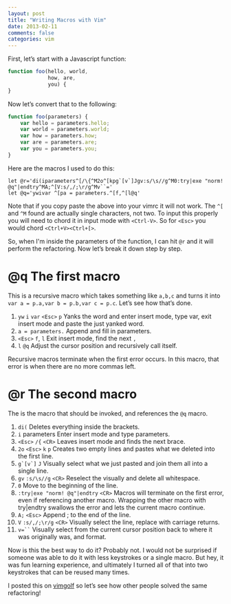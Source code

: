 ```yaml
---
layout: post
title: "Writing Macros with Vim"
date: 2013-02-11
comments: false
categories: vim
---
```

First, let’s start with a Javascript function:
``` javascript
function foo(hello, world,
             how, are,
             you) {
}
```
Now let’s convert that to the following:
``` javascript
function foo(parameters) {
    var hello = parameters.hello;
    var world = parameters.world;
    var how = parameters.how;
    var are = parameters.are;
    var you = parameters.you;
}
```
Here are the macros I used to do this:
``` vim
let @r='di(iparameters^[/\{^M2o^[kpg`[v`]Jgv:s/\s//g^M0:try|exe "norm! @q"|endtry^MA;^[V:s/,/;\r/g^Mv``='
let @q='ywivar ^[pa = parameters.^[f,^[l@q'
```
<!--more-->

Note that if you copy paste the above into your vimrc it will not work. The `^[` and `^M` found are actually single characters, not two. To input this properly you will need to chord it in input mode with `<Ctrl-V>`. So for `<Esc>` you would chord `<Ctrl+V><Ctrl+[>`.

So, when I'm inside the parameters of the function, I can hit `@r` and it will perform the refactoring. Now let’s break it down step by step.

# @q The first macro

This is a recursive macro which takes something like `a,b,c` and turns it into `var a = p.a,var b = p.b,var c = p.c`. Let’s see how that’s done.

1. `yw` `i` `var` `<Esc>` `p` Yanks the word and enter insert mode, type var, exit insert mode and paste the just yanked word.
2. `a = parameters.` Append and fill in parameters.
3. `<Esc>` `f`, `l` Exit insert mode, find the next `,`
4. `l` `@q` Adjust the cursor position and recursively call itself.

Recursive macros terminate when the first error occurs. In this macro, that error is when there are no more commas left.

# @r The second macro

The is the macro that should be invoked, and references the `@q` macro.

1. `di(` Deletes everything inside the brackets.
2. `i` parameters Enter insert mode and type parameters.
3. `<Esc>` `/{` `<CR>` Leaves insert mode and finds the next brace.
4. `2o` `<Esc>` `k` `p` Creates two empty lines and pastes what we deleted into the first line.
5. ``g`[v`]`` `J` Visually select what we just pasted and join them all into a single line.
6. `gv` `:s/\s//g` `<CR>` Reselect the visually and delete all whitespace.
7. `0` Move to the beginning of the line.
8. `:try|exe "norm! @q"|endtry` `<CR>` Macros will terminate on the first error, even if referencing another macro. Wrapping the other macro with try|endtry swallows the error and lets the current macro continue.
9. `A;` `<Esc>` Append ; to the end of the line.
10. `V` `:s/,/;\r/g` `<CR>` Visually select the line, replace with carriage returns.
11. <code>v=``</code>  Visually select from the current cursor position back to where it was originally was, and format.

Now is this the best way to do it? Probably not. I would not be surprised if someone was able to do it with less keystrokes or a single macro.  But hey, it was fun learning experience, and ultimately I turned all of that into two keystrokes that can be reused many times.

I posted this on [vimgolf](http://vimgolf.com/challenges/511991607729fb0002000003) so let’s see how other people solved the same refactoring!
